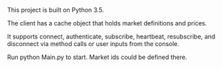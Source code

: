 This project is built on Python 3.5.

The client has a cache object that holds market definitions and prices.  

It supports connect, authenticate, subscribe, heartbeat, resubscribe, and disconnect via method calls or user inputs from the console.

Run python Main.py to start.  Market ids could be defined there.